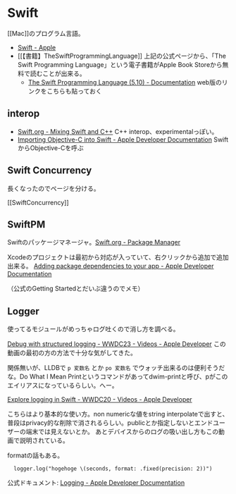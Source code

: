 # Swift

[[Mac]]のプログラム言語。

- [Swift - Apple](https://www.apple.com/swift/)
- [[【書籍】TheSwiftProgrammingLanguage]]
上記の公式ページから、「The Swift Programming Language」という電子書籍がApple Book Storeから無料で読むことが出来る。
    - [The Swift Programming Language (5.10) - Documentation](https://docs.swift.org/swift-book/documentation/the-swift-programming-language/) web版のリンクをこちらも貼っておく

## interop

- [Swift.org - Mixing Swift and C++](https://www.swift.org/documentation/cxx-interop/) C++ interop、experimentalっぽい。
- [Importing Objective-C into Swift - Apple Developer Documentation](https://developer.apple.com/documentation/swift/importing-objective-c-into-swift) SwiftからObjective-Cを呼ぶ

## Swift Concurrency

長くなったのでページを分ける。

[[SwiftConcurrency]]

## SwiftPM

Swiftのパッケージマネージャ。[Swift.org - Package Manager](https://www.swift.org/documentation/package-manager/)

Xcodeのプロジェクトは最初から対応が入っていて、右クリックから追加で追加出来る。
[Adding package dependencies to your app - Apple Developer Documentation](https://developer.apple.com/documentation/xcode/adding-package-dependencies-to-your-app)

（公式のGetting Startedとだいぶ違うのでメモ）

## Logger

使ってるモジュールがめっちゃログ吐くので消し方を調べる。

[Debug with structured logging - WWDC23 - Videos - Apple Developer](https://developer.apple.com/videos/play/wwdc2023/10226/) この動画の最初の方の方法で十分な気がしてきた。

関係無いが、LLDBで `p 変数名` とか `po 変数名` でウォッチ出来るのは便利そうだな。Do What I Mean Printというコマンドがあってdwim-printと呼び、pがこのエイリアスになっているらしい。へー。

[Explore logging in Swift - WWDC20 - Videos - Apple Developer](https://developer.apple.com/videos/play/wwdc2020/10168/)

こちらはより基本的な使い方。non numericな値をstring interpolateで出すと、普段はprivacy的な削除で消されるらしい。publicとか指定しないとエンドユーザーの端末では見えないとか。
あとデバイスからのログの吸い出し方もこの動画で説明されている。

formatの話もある。

```
  logger.log("hogehoge \(seconds, format: .fixed(precision: 2))")
```

公式ドキュメント: [Logging - Apple Developer Documentation](https://developer.apple.com/documentation/os/logging)